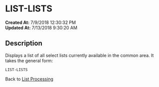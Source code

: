 # LIST-LISTS

**Created At:** 7/9/2018 12:30:32 PM  
**Updated At:** 7/13/2018 9:30:20 AM  


## Description 

Displays a list of all select lists currently available in the common area. It takes the general form:

```
LIST-LISTS
```



Back to [List Processing](325912-list-processing)
